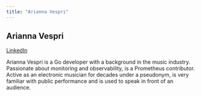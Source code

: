 ```yaml
---
title: "Arianna Vespri"
---
```


## Arianna Vespri
[LinkedIn](https://www.linkedin.com/in/arianna-vespri-aa951b271/)

Arianna Vespri is a Go developer with a background in the music industry. Passionate about monitoring and observability, is a Prometheus contributor. Active as an electronic musician for decades under a pseudonym, is very familiar with public performance and is used to speak in front of an audience.
